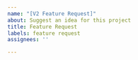 ```yaml
---
name: "[V2 Feature Request]"
about: Suggest an idea for this project
title: Feature Request
labels: feature request
assignees: ''

---
```



